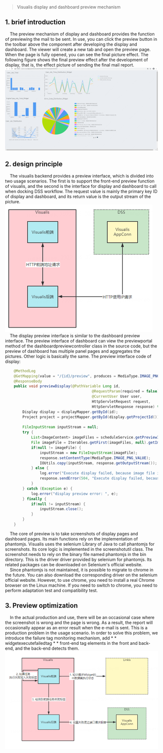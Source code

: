 >Visualis display and dashboard preview mechanism

## 1. brief introduction
&nbsp;&nbsp;&nbsp;&nbsp;The preview mechanism of display and dashboard provides the function of previewing the mail to be sent. In use, you can click the preview button in the toolbar above the component after developing the display and dashboard. The viewer will create a new tab and open the preview page. When the page is fully opened, you can see the final picture effect. The following figure shows the final preview effect after the development of display, that is, the effect picture of sending the final mail report.
![预览结果](../images/preview_page.png)

## 2. design principle
&nbsp;&nbsp;&nbsp;&nbsp;The visualis backend provides a preview interface, which is divided into two usage scenarios. The first is to support the front-end preview function of visualis, and the second is the interface for display and dashboard to call when docking DSS workflow. The request value is mainly the primary key ID of display and dashboard, and its return value is the output stream of the picture.
![预览总体流程](../images/preview.png)
&nbsp;&nbsp;&nbsp;&nbsp;The display preview interface is similar to the dashboard preview interface. The preview interface of dashboard can view the previewportal method of the dashboardpreviewcontroller class in the source code, but the preview of dashboard has multiple panel pages and aggregates the pictures. Other logic is basically the same. The preview interface code of display:
```java
    @MethodLog
    @GetMapping(value = "/{id}/preview", produces = MediaType.IMAGE_PNG_VALUE)
    @ResponseBody
    public void previewDisplay(@PathVariable Long id,
                                        @RequestParam(required = false) String username,
                                        @CurrentUser User user,
                                        HttpServletRequest request,
                                        HttpServletResponse response) throws IOException {
        Display display = displayMapper.getById(id);
        Project project = projectMapper.getById(display.getProjectId());

        FileInputStream inputStream = null;
        try {
            List<ImageContent> imageFiles = scheduleService.getPreviewImage(user.getId(), "display", id);
            File imageFile = Iterables.getFirst(imageFiles, null).getImageFile();
            if(null != imageFile) {
                inputStream = new FileInputStream(imageFile);
                response.setContentType(MediaType.IMAGE_PNG_VALUE);
                IOUtils.copy(inputStream, response.getOutputStream());
            } else {
                log.error("Execute display failed, because image file is null.");
                response.sendError(504, "Execute display failed, because image file is null.");
            }
        } catch (Exception e) {
            log.error("display preview error: ", e);
        } finally {
            if(null != inputStream) {
                inputStream.close();
            }
        }
    }
```
&nbsp;&nbsp;&nbsp;&nbsp;The core of preview is to take screenshots of display pages and dashboard pages. Its main functions rely on the implementation of phantomjs. Visualis uses the selenium Library of Java to call phantomjs for screenshots. Its core logic is implemented in the screenshotutil class. The screenshot needs to rely on the binary file named phantomjs in the bin directory. This is the driver driver provided by selenium for phantomjs. Its related packages can be downloaded on Selenium's official website.
&nbsp;&nbsp;&nbsp;&nbsp;Since phantomjs is not maintained, it is possible to migrate to chrome in the future. You can also download the corresponding driver on the selenium official website. However, to use chrome, you need to install a real Chrome browser on the Linux machine. If you need to switch to chrome, you need to perform adaptation test and compatibility test.

## 3. Preview optimization
&nbsp;&nbsp;&nbsp;&nbsp;In the actual production and use, there will be an occasional case where the screenshot is wrong and the page is wrong. As a result, the report will occasionally appear as an error result when the e-mail is sent. This is a production problem in the usage scenario. In order to solve this problem, we introduce the failure tag monitoring mechanism, add * * widgetexecutefailedtag * * front-end tag elements in the front and back-end, and the back-end detects them.
![预览结果](../images/preview_bug_fix_1.png)

